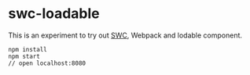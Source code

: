 # swc-loadable

This is an experiment to try out [SWC](https://swc.rs/), Webpack and lodable component.

```
npm install
npm start
// open localhost:8080
```
